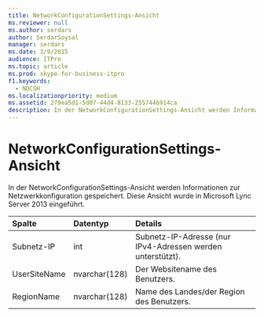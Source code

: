 ```yaml
---
title: NetworkConfigurationSettings-Ansicht
ms.reviewer: null
ms.author: serdars
author: SerdarSoysal
manager: serdars
ms.date: 3/9/2015
audience: ITPro
ms.topic: article
ms.prod: skype-for-business-itpro
f1.keywords:
  - NOCSH
ms.localizationpriority: medium
ms.assetid: 279ea5d1-5d07-44d4-8133-2557446914ca
description: In der NetworkConfigurationSettings-Ansicht werden Informationen zur Netzwerkkonfiguration gespeichert. Diese Ansicht wurde in Microsoft Lync Server 2013 eingeführt.
---
```


# <a name="networkconfigurationsettings-view"></a>NetworkConfigurationSettings-Ansicht
 
In der NetworkConfigurationSettings-Ansicht werden Informationen zur Netzwerkkonfiguration gespeichert. Diese Ansicht wurde in Microsoft Lync Server 2013 eingeführt.
  
|**Spalte**|**Datentyp**|**Details**|
|:-----|:-----|:-----|
|Subnetz-IP  <br/> |int  <br/> |Subnetz-IP-Adresse (nur IPv4-Adressen werden unterstützt).  <br/> |
|UserSiteName  <br/> |nvarchar(128)  <br/> |Der Websitename des Benutzers.  <br/> |
|RegionName  <br/> |nvarchar(128)  <br/> |Name des Landes/der Region des Benutzers.  <br/> |
   

